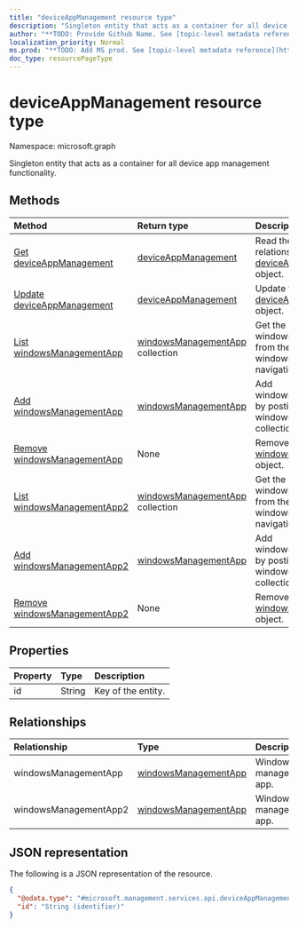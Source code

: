 ```yaml
---
title: "deviceAppManagement resource type"
description: "Singleton entity that acts as a container for all device app management functionality."
author: "**TODO: Provide Github Name. See [topic-level metadata reference](https://msgo.azurewebsites.net/add/document/guidelines/metadata.html#topic-level-metadata)**"
localization_priority: Normal
ms.prod: "**TODO: Add MS prod. See [topic-level metadata reference](https://msgo.azurewebsites.net/add/document/guidelines/metadata.html#topic-level-metadata)**"
doc_type: resourcePageType
---
```


# deviceAppManagement resource type


Namespace: microsoft.graph

Singleton entity that acts as a container for all device app management functionality.

## Methods
|Method|Return type|Description|
|:---|:---|:---|
|[Get deviceAppManagement](../api/deviceappmanagement-get.md)|[deviceAppManagement](../resources/deviceappmanagement.md)|Read the properties and relationships of a [deviceAppManagement](../resources/deviceappmanagement.md) object.|
|[Update deviceAppManagement](../api/deviceappmanagement-update.md)|[deviceAppManagement](../resources/deviceappmanagement.md)|Update the properties of a [deviceAppManagement](../resources/deviceappmanagement.md) object.|
|[List windowsManagementApp](../api/deviceappmanagement-list-windowsmanagementapp.md)|[windowsManagementApp](../resources/windowsmanagementapp.md) collection|Get the windowsManagementApps from the windowsManagementApp navigation property.|
|[Add windowsManagementApp](../api/deviceappmanagement-post-windowsmanagementapp.md)|[windowsManagementApp](../resources/windowsmanagementapp.md)|Add windowsManagementApp by posting to the windowsManagementApp collection.|
|[Remove windowsManagementApp](../api/deviceappmanagement-delete-windowsmanagementapp.md)|None|Remove a [windowsManagementApp](../resources/windowsmanagementapp.md) object.|
|[List windowsManagementApp2](../api/deviceappmanagement-list-windowsmanagementapp2.md)|[windowsManagementApp](../resources/windowsmanagementapp.md) collection|Get the windowsManagementApps from the windowsManagementApp2 navigation property.|
|[Add windowsManagementApp2](../api/deviceappmanagement-post-windowsmanagementapp2.md)|[windowsManagementApp](../resources/windowsmanagementapp.md)|Add windowsManagementApp2 by posting to the windowsManagementApp2 collection.|
|[Remove windowsManagementApp2](../api/deviceappmanagement-delete-windowsmanagementapp2.md)|None|Remove a [windowsManagementApp](../resources/windowsmanagementapp.md) object.|

## Properties
|Property|Type|Description|
|:---|:---|:---|
|id|String|Key of the entity.|

## Relationships
|Relationship|Type|Description|
|:---|:---|:---|
|windowsManagementApp|[windowsManagementApp](../resources/windowsmanagementapp.md)|Windows management app.|
|windowsManagementApp2|[windowsManagementApp](../resources/windowsmanagementapp.md)|Windows management app.|

## JSON representation
The following is a JSON representation of the resource.
<!-- {
  "blockType": "resource",
  "keyProperty": "id",
  "@odata.type": "microsoft.management.services.api.deviceAppManagement",
  "baseType": "",
  "openType": false
}
-->
``` json
{
  "@odata.type": "#microsoft.management.services.api.deviceAppManagement",
  "id": "String (identifier)"
}
```

